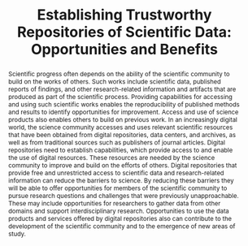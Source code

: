 ---
abstract: Scientific progress often depends on the ability of the scientific community
  to build on the works of others. Such works include scientific data, published reports
  of findings, and other research-related information and artifacts that are produced
  as part of the scientific process. Providing capabilities for accessing and using
  such scientific works enables the reproducibility of published methods and results
  to identify opportunities for improvement. Access and use of science products also
  enables others to build on previous work. In an increasingly digital world, the
  science community accesses and uses relevant scientific resources that have been
  obtained from digital repositories, data centers, and archives, as well as from
  traditional sources such as publishers of journal articles. Digital repositories
  need to establish capabilities, which provide access to and enable the use of digital
  resources. These resources are needed by the science community to improve and build
  on the efforts of others. Digital repositories that provide free and unrestricted
  access to scientific data and research-related information can reduce the barriers
  to science. By reducing these barriers they will be able to offer opportunities
  for members of the scientific community to pursue research questions and challenges
  that were previously unapproachable. These may include opportunities for researchers
  to gather data from other domains and support interdisciplinary research. Opportunities
  to use the data products and services offered by digital repositories also can contribute
  to the development of the scientific community and to the emergence of new areas
  of study.
creators:
- Downs, Robert
- Duerr, Ruth
- Donaldson, Devan Ray
- Ramdeen, Sarah
date: null
document_url: https://services.phaidra.univie.ac.at/api/object/o:429584/download
grand_parent: iPRES
institutions: []
keywords:
- trustworthy digital repositories; scientific data centers; science data infrastructure;
  cyberinfrastructure; data archives; science data products; data services
landing_page_url: https://phaidra.univie.ac.at/o:429584
language: eng
layout: publication
license: CC BY 4.0 International
notes_url: null
parent: iPRES 2015
publication_type: paper
size: 312685
slides_url: null
source_name: iPRES
stream_url: null
title: 'Establishing Trustworthy Repositories of Scientific Data: Opportunities and
  Benefits'
year: 2015
---